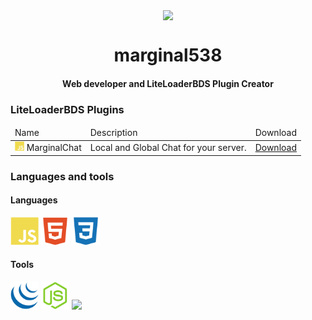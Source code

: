 <p align="center"><img align="center" src="https://avatars.githubusercontent.com/u/101728335?v=4" width="128px"/></p>
<h1 align="center">marginal538</h1>
<h4 align="center">Web developer and LiteLoaderBDS Plugin Creator</h4>

### LiteLoaderBDS Plugins

<table>
  <thead>
    <td>Name</td>
    <td>Description</td>
    <td>Download</td>
  </thead>
  <tr>
    <td><img src="https://github.com/devicons/devicon/blob/master/icons/javascript/javascript-plain.svg" width="15px"/> MarginalChat</td>
    <td>Local and Global Chat for your server.</td>
    <td><a href="https://github.com/marginal538/MarginalChat">Download</a></td>
  </tr>
</table>

### Languages and tools
#### Languages
<p>
<img src="https://github.com/devicons/devicon/blob/master/icons/javascript/javascript-plain.svg" width="45px"/>
<img src="https://github.com/devicons/devicon/blob/master/icons/html5/html5-plain.svg" width="45px"/>
<img src="https://github.com/devicons/devicon/blob/master/icons/css3/css3-plain.svg" width="45px"/>
</p>

#### Tools
<p>
<img src="https://github.com/devicons/devicon/blob/master/icons/jquery/jquery-plain.svg" width="45px"/>
<img src="https://github.com/devicons/devicon/blob/master/icons/nodejs/nodejs-plain.svg" width="45px"/>
<img src="https://github.com/LiteLDev/docs/blob/main/assets/Logo.png?raw=true" width="45px"/>
</p>
